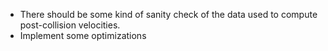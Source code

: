 * There should be some kind of sanity check of the data used to compute post-collision
  velocities.
* Implement some optimizations

<!--- vim: set tw=90 sts=4 sw=4 et spell: -->
